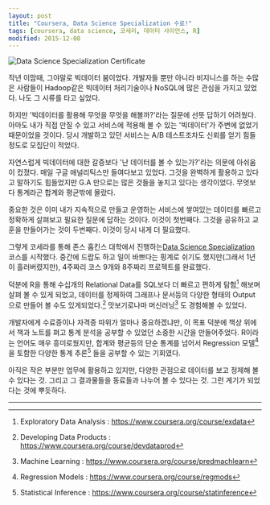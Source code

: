 ```yaml
---
layout: post
title: "Coursera, Data Science Specialization 수료!"
tags: [coursera, data science, 코세라, 데이터 사이언스, R]
modified: 2015-12-08
---
```

![Data Science Specialization Certificate]({{site.url}}/attachments/coursera-complete.png)


작년 이맘때, 그야말로 빅데이터 붐이었다. 개발자들 뿐만 아니라 비지니스를 하는 수많은 사람들이 Hadoop같은 빅데이터 처리기술이나 NoSQL에 많은 관심을 가지고 있었다. 나도 그 시류를 타고 싶었다.

하지만 '빅데이터를 활용해 무엇을 무엇을 해볼까?'라는 질문에 선뜻 답하기 어려웠다. 아마도 내가 직접 만질 수 있고 서비스에 적용해 볼 수 있는 '빅데이터'가 주변에 없었기 때문이었을 것이다. 당시 개발하고 있던 서비스는 A/B 테스트조차도 신뢰를 얻기 힘들정도로 모집단이 적었다.

자연스럽게 빅데이터에 대한 갈증보다 '난 데이터를 볼 수 있는가?'라는 의문에 아쉬움이 컸졌다. 매일 구글 애널리틱스만 들여다보고 있었다. 그것을 완벽하게 활용하고 있다고 말하기도 힘들었지만 G.A 만으로는 많은 것들을 놓치고 있다는 생각이었다. 무엇보다 통계라곤 합계와 평균밖에 몰랐다.

중요한 것은 이미 내가 지속적으로 만들고 운영하는 서비스에 쌓여있는 데이터를 빠르고 정확하게 살펴보고 필요한 질문에 답하는 것이다. 이것이 첫번째다. 그것을 공유하고 교훈을 만들어가는 것이 두번째다. 이것이 당시 내게 더 필요했다.

그렇게 코세라를 통해 존스 홉킨스 대학에서 진행하는<a href="https://www.coursera.org/specializations/jhudatascience" target="_blank">Data Science Specialization</a> 코스를 시작했다. 중간에 드랍도 하고 일이 바쁘다는 핑계로 쉬기도 했지만(그래서 1년이 흘러버렸지만), 4주짜리 코스 9개와 8주짜리 프로젝트를 완료했다.

덕분에 R을 통해 수십개의 Relational Data를 SQL보다 더 빠르고 편하게 탐험[^exploratory_data] 해보며 살펴 볼 수 있게 되었고, 데이터를 정제하여 그래프나 문서등의 다양한 형태의 Output으로 만들어 볼 수도 있게되었다.[^developing_data] 맛보기로나마 머신러닝[^machine_learning] 도 경험해볼 수 있었다.

개발자에게 수료증이나 자격증 따위가 얼마나 중요하겠냐만, 이 목표 덕분에 책상 위에서 책과 노트를 펴고 통계 분석을 공부할 수 있었던 소중한 시간을 만들어주었다. R이라는 언어도 매우 흥미로웠지만, 합계와 평균등의 단순 통계를 넘어서 Regression 모델[^regression_models] 을 토함한 다양한 통계 추론[^statistical_inference] 들을 공부할 수 있는 기회였다.

아직은 작은 부분만 업무에 활용하고 있지만, 다양한 관점으로 데이터를 보고 정제해 볼 수 있다는 것. 그리고 그 결과물들을 동료들과 나누어 볼 수 있다는 것. 그런 계기가 되었다는 것에 뿌듯하다.

------

[^exploratory_data]: Exploratory Data Analysis : <a href="https://www.coursera.org/course/exdata" target="_blank">https://www.coursera.org/course/exdata</a>

[^developing_data]: Developing Data Products : <a href="https://www.coursera.org/course/devdataprod" target="_blank">https://www.coursera.org/course/devdataprod<a/>

[^machine_learning]: Machine Learning : <a href="https://www.coursera.org/course/predmachlearn" target="_blank">https://www.coursera.org/course/predmachlearn</a>

[^regression_models]: Regression Models : <a href="https://www.coursera.org/course/regmods" target="_blank">https://www.coursera.org/course/regmods</a>

[^statistical_inference]: Statistical Inference : <a href="https://www.coursera.org/course/statinference" target="_blank">https://www.coursera.org/course/statinference</a>
